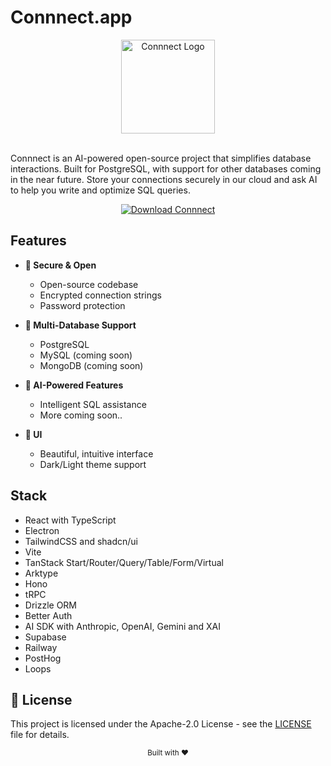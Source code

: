 # Connnect.app

<div align="center">
  <img src="https://connnect.app/app-logo.png" alt="Connnect Logo" width="150"/>
</div>
<br>

Connnect is an AI-powered open-source project that simplifies database interactions. Built for PostgreSQL, with support for other databases coming in the near future. Store your connections securely in our cloud and ask AI to help you write and optimize SQL queries.

<div align="center">
  <a href="https://connnect.app/download">
    <img src="https://img.shields.io/badge/Download-Connnect-green?style=for-the-badge" alt="Download Connnect" />
  </a>
</div>

## Features

- **🔐 Secure & Open**
  - Open-source codebase
  - Encrypted connection strings
  - Password protection

- **💾 Multi-Database Support**
  - PostgreSQL
  - MySQL (coming soon)
  - MongoDB (coming soon)

- **🤖 AI-Powered Features**
  - Intelligent SQL assistance
  - More coming soon..

- **🎨 UI**
  - Beautiful, intuitive interface
  - Dark/Light theme support

## Stack

- React with TypeScript
- Electron
- TailwindCSS and shadcn/ui
- Vite
- TanStack Start/Router/Query/Table/Form/Virtual
- Arktype
- Hono
- tRPC
- Drizzle ORM
- Better Auth
- AI SDK with Anthropic, OpenAI, Gemini and XAI
- Supabase
- Railway
- PostHog
- Loops

## 📝 License

This project is licensed under the Apache-2.0 License - see the [LICENSE](LICENSE) file for details.

<div align="center">
  <sub>Built with ❤️</sub>
</div>
